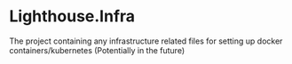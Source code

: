# Lighthouse.Infra
The project containing any infrastructure related files for setting up docker containers/kubernetes (Potentially in the future)